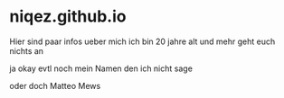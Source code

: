# niqez.github.io


Hier sind paar infos ueber mich ich bin 20 jahre alt und mehr geht euch nichts an 

ja okay evtl noch mein Namen den ich nicht sage


oder doch Matteo Mews
